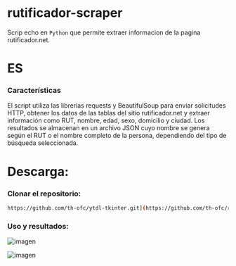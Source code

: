 # rutificador-scraper

Scrip echo en `Python` que permite extraer informacion de la pagina rutificador.net.

# ES
### Características
El script utiliza las librerías requests y BeautifulSoup para enviar solicitudes HTTP, obtener los datos de las tablas del sitio rutificador.net y extraer información como RUT, nombre, edad, sexo, domicilio y ciudad. Los resultados se almacenan en un archivo JSON cuyo nombre se genera según el RUT o el nombre completo de la persona, dependiendo del tipo de búsqueda seleccionada.

# Descarga:

### Clonar el repositorio:
```sh
https://github.com/th-ofc/ytdl-tkinter.git](https://github.com/th-ofc/rutificador-scraper.git
```

### Uso y resultados:

![imagen](https://github.com/user-attachments/assets/e9f28d4a-35ff-431a-b600-5c315fe247a8)

![imagen](https://github.com/user-attachments/assets/d190ba99-d4b2-45c7-a523-f933a7117e89)
